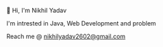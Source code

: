 :wave: Hi, I'm Nikhil Yadav

I'm intrested in Java, Web Development and problem 

Reach me @ nikhilyadav2602@gmail.com
